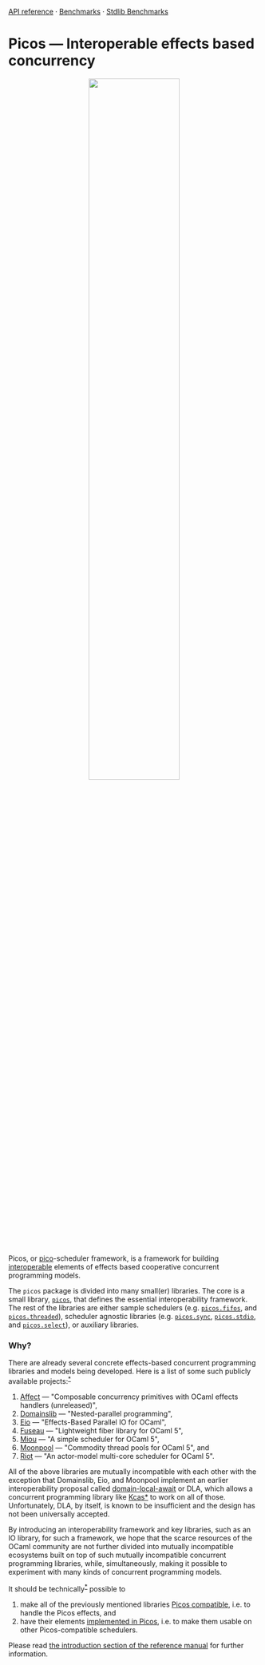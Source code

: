 [API reference](https://ocaml-multicore.github.io/picos/doc/picos/index.html)
&middot;
[Benchmarks](https://bench.ci.dev/ocaml-multicore/picos/branch/main?worker=pascal&image=bench.Dockerfile)
&middot;
[Stdlib Benchmarks](https://bench.ci.dev/ocaml-multicore/multicore-bench/branch/main?worker=pascal&image=bench.Dockerfile)

# **Picos** &mdash; Interoperable effects based concurrency

<p align="center"><a href="https://ocaml-multicore.github.io/picos/doc/picos/Picos/index.html"><img width="60%" src="doc/picos.svg"></a></p>

Picos, or [pico](https://en.wikipedia.org/wiki/Metric_prefix)-scheduler
framework, is a framework for building
[interoperable](https://en.wikipedia.org/wiki/Interoperability) elements of
effects based cooperative concurrent programming models.

The `picos` package is divided into many small(er) libraries. The core is a
small library,
[`picos`](https://ocaml-multicore.github.io/picos/doc/picos/Picos/index.html),
that defines the essential interoperability framework. The rest of the libraries
are either sample schedulers (e.g.
[`picos.fifos`](https://ocaml-multicore.github.io/picos/doc/picos/Picos_fifos/index.html),
and
[`picos.threaded`](https://ocaml-multicore.github.io/picos/doc/picos/Picos_threaded/index.html)),
scheduler agnostic libraries (e.g.
[`picos.sync`](https://ocaml-multicore.github.io/picos/doc/picos/Picos_sync/index.html),
[`picos.stdio`](https://ocaml-multicore.github.io/picos/doc/picos/Picos_stdio/index.html),
and
[`picos.select`](https://ocaml-multicore.github.io/picos/doc/picos/Picos_select/index.html)),
or auxiliary libraries.

### Why?

There are already several concrete effects-based concurrent programming
libraries and models being developed. Here is a list of some such publicly
available projects:<sup>[\*](https://xkcd.com/927/)</sup>

1. [Affect](https://github.com/dbuenzli/affect) — "Composable concurrency
   primitives with OCaml effects handlers (unreleased)",
2. [Domainslib](https://github.com/ocaml-multicore/domainslib) —
   "Nested-parallel programming",
3. [Eio](https://github.com/ocaml-multicore/eio) — "Effects-Based Parallel IO
   for OCaml",
4. [Fuseau](https://github.com/c-cube/fuseau) — "Lightweight fiber library for
   OCaml 5",
5. [Miou](https://github.com/robur-coop/miou) — "A simple scheduler for OCaml
   5",
6. [Moonpool](https://github.com/c-cube/moonpool) — "Commodity thread pools for
   OCaml 5", and
7. [Riot](https://github.com/leostera/riot) — "An actor-model multi-core
   scheduler for OCaml 5".

All of the above libraries are mutually incompatible with each other with the
exception that Domainslib, Eio, and Moonpool implement an earlier
interoperability proposal called
[domain-local-await](https://github.com/ocaml-multicore/domain-local-await/) or
DLA, which allows a concurrent programming library like
[Kcas](https://github.com/ocaml-multicore/kcas/)[\*](https://github.com/ocaml-multicore/kcas/pull/136)
to work on all of those. Unfortunately, DLA, by itself, is known to be
insufficient and the design has not been universally accepted.

By introducing an interoperability framework and key libraries, such as an IO
library, for such a framework, we hope that the scarce resources of the OCaml
community are not further divided into mutually incompatible ecosystems built on
top of such mutually incompatible concurrent programming libraries, while,
simultaneously, making it possible to experiment with many kinds of concurrent
programming models.

It should be
technically<sup>[\*](https://www.youtube.com/watch?v=hou0lU8WMgo)</sup> possible
to

1. make all of the previously mentioned libraries
   [Picos compatible](https://ocaml-multicore.github.io/picos/doc/picos/Picos/index.html#picos-compatible),
   i.e. to handle the Picos effects, and
2. have their elements
   [implemented in Picos](https://ocaml-multicore.github.io/picos/doc/picos/Picos/index.html#implemented-in-picos),
   i.e. to make them usable on other Picos-compatible schedulers.

Please read
[the introduction section of the reference manual](https://ocaml-multicore.github.io/picos/doc/picos/Picos/index.html)
for further information.
